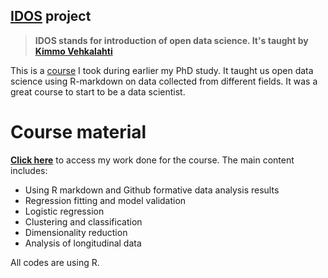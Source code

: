 [IDOS](https://mooc.helsinki.fi/course/view.php?id=158#section-0) project
-----
> __IDOS stands for introduction of open data science. It's taught by [Kimmo Vehkalahti](https://researchportal.helsinki.fi/fi/persons/kimmo-vehkalahti)__

This is a [course](https://courses.helsinki.fi/en/hymy005/120776718) I took during earlier my PhD study.
It taught us open data science using R-markdown on data collected from different fields. It was a great course to start to be a data scientist.

# Course material

**[Click here](https://qingliguo.github.io/IODS-CourseWork/)** to access my work done for the course. The main content includes:

+ Using R markdown and Github formative data analysis results
+ Regression fitting and model validation
+ Logistic regression
+ Clustering and classification
+ Dimensionality reduction
+ Analysis of longitudinal data

All codes are using R.


